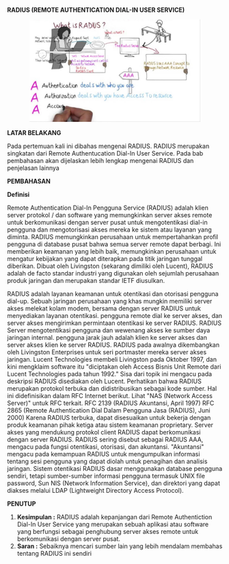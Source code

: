 **RADIUS (REMOTE AUTHENTICATION DIAL-IN USER SERVICE)**

<p align="center">
  <img src="../../img/10.jpg" width="400px">
</p>

**LATAR BELAKANG**

Pada pertemuan kali ini dibahas mengenai RADIUS. RADIUS merupakan singkatan dari Remote Authentucation Dial-In User Service. Pada bab pembahasan akan dijelaskan lebih lengkap mengenai RADIUS dan penjelasan lainnya

**PEMBAHASAN**

**Definisi**

Remote Authentication Dial-In Pengguna Service (RADIUS) adalah klien server protokol / dan software yang memungkinkan server akses remote untuk berkomunikasi dengan server pusat untuk mengotentikasi dial-in pengguna dan mengotorisasi akses mereka ke sistem atau layanan yang diminta. RADIUS memungkinkan perusahaan untuk mempertahankan profil pengguna di database pusat bahwa semua server remote dapat berbagi. Ini memberikan keamanan yang lebih baik, memungkinkan perusahaan untuk mengatur kebijakan yang dapat diterapkan pada titik jaringan tunggal diberikan. Dibuat oleh Livingston (sekarang dimiliki oleh Lucent), RADIUS adalah de facto standar industri yang digunakan oleh sejumlah perusahaan produk jaringan dan merupakan standar IETF diusulkan.

RADIUS adalah layanan keamanan untuk otentikasi dan otorisasi pengguna dial-up. Sebuah jaringan perusahaan yang khas mungkin memiliki server akses melekat kolam modem, bersama dengan server RADIUS untuk menyediakan layanan otentikasi. pengguna remote dial ke server akses, dan server akses mengirimkan permintaan otentikasi ke server RADIUS. RADIUS Server mengotentikasi pengguna dan wewenang akses ke sumber daya jaringan internal. pengguna jarak jauh adalah klien ke server akses dan server akses klien ke server RADIUS. RADIUS pada awalnya dikembangkan oleh Livingston Enterprises untuk seri portmaster mereka server akses jaringan. Lucent Technologies membeli Livingston pada Oktober 1997, dan kini mengklaim software itu &quot;diciptakan oleh Access Bisnis Unit Remote dari Lucent Technologies pada tahun 1992.&quot; Sisa dari topik ini mengacu pada deskripsi RADIUS disediakan oleh Lucent. Perhatikan bahwa RADIUS merupakan protokol terbuka dan didistribusikan sebagai kode sumber. Hal ini didefinisikan dalam RFC Internet berikut. Lihat &quot;NAS (Network Access Server)&quot; untuk RFC terkait. RFC 2139 (RADIUS Akuntansi, April 1997) RFC 2865 (Remote Authentication Dial Dalam Pengguna Jasa (RADIUS), Juni 2000) Karena RADIUS terbuka, dapat disesuaikan untuk bekerja dengan produk keamanan pihak ketiga atau sistem keamanan proprietary. Server akses yang mendukung protokol client RADIUS dapat berkomunikasi dengan server RADIUS. RADIUS sering disebut sebagai RADIUS AAA, mengacu pada fungsi otentikasi, otorisasi, dan akuntansi. &quot;Akuntansi&quot; mengacu pada kemampuan RADIUS untuk mengumpulkan informasi tentang sesi pengguna yang dapat diolah untuk penagihan dan analisis jaringan. Sistem otentikasi RADIUS dasar menggunakan database pengguna sendiri, tetapi sumber-sumber informasi pengguna termasuk UNIX file password, Sun NIS (Network Information Service), dan direktori yang dapat diakses melalui LDAP (Lightweight Directory Access Protocol).

**PENUTUP**

1. **Kesimpulan :** RADIUS adalah kepanjangan dari Remote Authentiction Dial-In User Service yang merupakan sebuah aplikasi atau software yang berfungsi sebagai penghubung server akses remote untuk berkomunikasi dengan server pusat.
2. **Saran :** Sebaiknya mencari sumber lain yang lebih mendalam membahas tentang RADIUS ini sendiri

